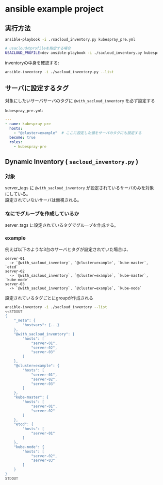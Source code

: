 # ansible example project

## 実行方法

```sh
ansible-playbook -i ./sacloud_inventory.py kubespray_pre.yml

# usacloudのprofileを指定する場合
USACLOUD_PROFILE=dev ansible-playbook -i ./sacloud_inventory.py kubespray_pre.yml

```

inventoryの中身を確認する:
```sh
ansible-inventory -i ./sacloud_inventory.py --list
```

## サーバに設定するタグ

対象にしたいサーバサーバのタグに `@with_sacloud_inventory` を必ず設定する

`kubespray_pre.yml`:
```yaml
---
- name: kubespray-pre
  hosts:
    - "@cluster=example"  # ここに設定した値をサーバのタグにも設定する
  become: true
  roles:
    - kubespray-pre
```

## Dynamic Inventory ( `sacloud_inventory.py` )

### 対象

server_tags に `@with_sacloud_inventory` が設定されているサーバのみを対象にしている。  
設定されていないサーバは無視される。

### なにでグループを作成しているか

server_tags に設定されているタグでグループを作成する。

### example

例えば以下のような3台のサーバとタグが設定されていた場合は、
```
server-01
  -> `@with_sacloud_inventory`, `@cluster=example`, `kube-master`, `etcd`
server-02
  -> `@with_sacloud_inventory`, `@cluster=example`, `kube-master`, `kube-node`
server-03
  -> `@with_sacloud_inventory`, `@cluster=example`, `kube-node`
```

設定されているタグごとにgroupが作成される

```sh
ansible-inventory -i ./sacloud_inventory --list
<<STDOUT
{
    "_meta": {
        "hostvars": {...}
    },
    "@with_sacloud_inventory": {
        "hosts": [
            "server-01",
            "server-02",
            "server-03"
        ]
    },
    "@cluster=example": {
        "hosts": [
            "server-01",
            "server-02",
            "server-03"
        ]
    },
    "kube-master": {
        "hosts": [
            "server-01",
            "server-02"
        ]
    },
    "etcd": {
        "hosts": [
            "server-01"
        ]
    },
    "kube-node": {
        "hosts": [
            "server-02",
            "server-03"
        ]
    }
}
STDOUT
```

